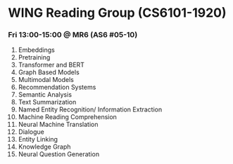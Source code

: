 # WING Reading Group (CS6101-1920)
### Fri 13:00-15:00 @ MR6 (AS6 #05-10)

1. Embeddings
1. Pretraining 
1. Transformer and BERT 
2. Graph Based Models 
1. Multimodal Models
1. Recommendation Systems
1. Semantic Analysis
1. Text Summarization
1. Named Entity Recognition/ Information Extraction
1. Machine Reading Comprehension
1. Neural Machine Translation
1. Dialogue 
1. Entity Linking 
1. Knowledge Graph
1. Neural Question Generation
